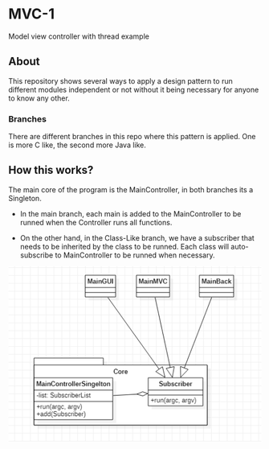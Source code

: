 # MVC-1
Model view controller with thread example

## About
This repository shows several ways to apply a design pattern to run different modules independent or not without it being necessary for anyone to know any other.

### Branches
There are different branches in this repo where this pattern is applied.
One is more C like, the second more Java like.

## How this works?
The main core of the program is the MainController, in both branches its a Singleton.
* In the main branch, each main is added to the MainController to be runned when the Controller runs all functions.

* On the other hand, in the Class-Like branch, we have a subscriber that needs to be inherited by the class to be runned.
Each class will auto-subscribe to MainController to be runned when necessary.


![alt text](https://github.com/Llanyro/MVC-1/blob/main/MVC.png?raw=true)